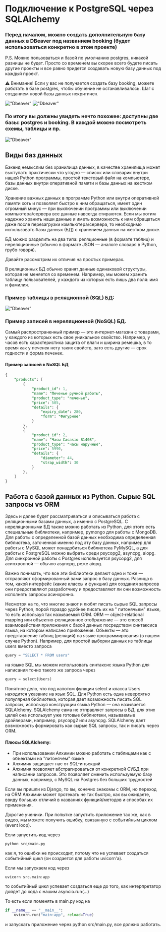 # Подключение к PostgreSQL через SQLAlchemy

### Перед началом, можно создать дополнительную базу данных в DBeaver под названием booking (будет использоваться конкретно в этом проекте)

P.S. Можно пользоваться и базой по умолчанию postgres, никакой разницы не будет. Просто со временем вы скорее всего
будете писать другие проекты и все равно придется создавать новую базу данных под каждый проект.

⚠️ Внимание! Если у вас не получается создать базу booking, можете работать в базе postgres, чтобы обучение не
останавливалось. Шаг с созданием новой базы данных некритичен.

!["Dbeaver"](/course_helpers/3%20База%20данных%20и%20паттерны/BD6.png)
!["Dbeaver"](/course_helpers/3%20База%20данных%20и%20паттерны/BD7.png)

### По итогу вы должны увидеть нечто похожее: доступны две базы: postgres и booking. В каждой можно посмотреть схемы, таблицы и пр.

!["Dbeaver"](/course_helpers/3%20База%20данных%20и%20паттерны/BD8.png)

## Виды баз данных

Бэкенд немыслим без хранилища данных, в качестве хранилища может выступать практически что угодно — список или словарик
внутри нашей Python программы, простой текстовый файл на компьютере, базы данных внутри оперативной памяти и базы данных
на жестком диске.

Хранение важных данных в программе Python или внутри оперативной памяти хоть и позволяет быстро к ним обращаться, имеет
один огромный минус — при выключении программы или выключении компьютера/сервера все данные навсегда стираются. Если мы
хотим надежно хранить наши данные и иметь возможность к ним обращаться даже после перезагрузки компьютера/сервера, то
необходимо использовать базы данных (БД) с хранением данных на жестком диске.

БД можно разделить на два типа: реляционные (в формате таблиц) и нереляционные (обычно в формате JSON — аналоге словаря
в Python, грубо говоря).

Давайте рассмотрим их отличия на простых примерах.

В реляционных БД обычно хранят данные одинаковой структуры, которая не меняется со временем. Например, мы можем хранить
таблицу пользователей, у каждого из которых есть лишь два поля: имя и фамилия.

### Пример таблицы в реляционной (SQL) БД:

!["Dbeaver"](/course_helpers/3%20База%20данных%20и%20паттерны/BD9.png)

### Пример записей в нереляционной (NoSQL) БД.

Самый распространенный пример — это интернет-магазин с товарами, у каждого из которых есть свое уникальное свойство.
Например, у часов есть характеристика защита от влаги и ширина ремешка, в то время как у печенек нету таких свойств,
зато есть другие — срок годности и форма печенек.

#### Пример записей в NoSQL БД

```sql
{
    "products": [
        {
            "product_id": 1,
            "name": "Печенье ручной работы",
            "product_type": "печенье",
            "price": 505,
            "details": {
                "expiry_date": 280,
                "form": "Фигурное" 
            }
        },
        {
            "product_id": 2,
            "name": "Часы Cacasio B1408",
            "product_type": "часы наручные",
            "price": 5990,
            "details": {
                "diameter": 44,
                "strap_width": 30
            }
        },
    ]
}
```

## Работа с базой данных из Python. Сырые SQL запросы vs ORM

Здесь и далее будет рассматриваться и описываться работа с реляционными базами данных, а именно с PostgreSQL. С
нереляционными БД также можно работать из Python, для этого есть специальные библиотеки, например, pymongo для работы с
MongoDB. Для работы с определенной базой данных необходима определенная библиотека, заточенная именно под эту базу
данных, например для работы с MySQL может понадобиться библиотека PyMySQL, а для работы с PostgreSQL можно выбрать среди
psycopg2, asyncpg, aiopg. Для синхронной работы с Postgres используется psycopg2, для асинхронной — обычно asyncpg, реже
aiopg.

Важно понимать, что все эти библиотеки делают одно и тоже — отправляют сформированный вами запрос в базу данных. Разница
в том, какой интерфейс (какие классы и функции) для создания запросов они предоставляют разработчику и предоставляют ли
они возможность исполнять запросы асинхронно.

Несмотря на то, что многие знают и любят писать сырые SQL запросы через Python, порой гораздо удобнее писать их на "
питонячьем" языке, то есть используя так называемый ORM. ORM — object-relational mapping или объектно-реляционное
отображение — это способ взаимодействия приложения с базой данных посредством синтаксиса языка, на котором написано
приложение. Объекты — это представление таблиц (реляций) на языке программирования (в нашем случае Python). Например,
для простой выборки данных из таблицы users вместо запроса

```python
query = "SELECT * FROM users"
```

на языке SQL мы можем использовать синтаксис языка Python для написания точно такого же запроса через

```python
query = select(Users)
```

Понятное дело, что под капотом функции select и класса Users находится указание на язык SQL. Для Python есть одна
невероятно популярная библиотека, которая дает возможность писать SQL запросы, используя конструкции языка Python — она
называется SQLAlchemy. SQLAlchemy сама не отправляет запросы в БД, для этих целей она использует уже готовые библиотеки,
называемые драйверами, например, psycopg2 или asyncpg. SQLAlchemy дает возможность формировать как сырые SQL запросы,
так и писать через ORM.

#### Плюсы SQLAlchemy:

- При использовании Алхимии можно работать с таблицами как с объектами на "питонячем" языке
- Алхимия защищает нас от SQL-инъекций
- Алхимия позволяет абстрагироваться от конкретной СУБД при написании запросов. Это позволяет сменить используемую базу
  данных, например, с MySQL на Postgres без больших трудностей

Если вы пришли из Django, то вы, конечно знакомы с ORM, но переход на ORM Алхимии может протекать не так быстро, как вы
ожидаете, ввиду больших отличий в названиях функций/методов и способах их применения.

Дорогие ученики. При попытке запустить приложение так же, как в видео, мы можете получить ошибку, связанную с событийным
циклом (event loop).

Если запустить код через

```shell
python src/main.py
```

как я, то ошибки не происходит, потому что не успевает создаться событийный цикл (он создается для работы uvicorn'а).

Если мы запускаем код через

```shell
uvicorn src.main:app
```

то событийный цикл успевает создаться еще до того, как интерпретатор дойдет до кода с нашим asyncio.run(...)


То есть если поменять в main.py код на 

```python
if __name__ == "__main__":
    uvicorn.run("main:app", reload=True)
```

и запускать приложение через python src/main.py, все должно работать.
